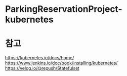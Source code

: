 # ParkingReservationProject-kubernetes


# 참고
https://kubernetes.io/docs/home/
https://www.jenkins.io/doc/book/installing/kubernetes/
https://velog.io/@repush/Statefulset

